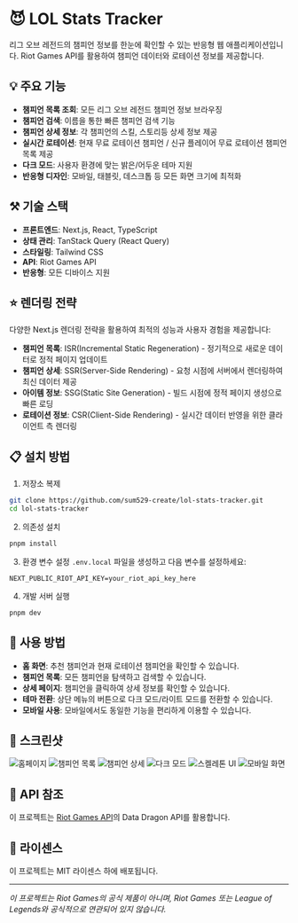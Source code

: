 # 😈 LOL Stats Tracker

리그 오브 레전드의 챔피언 정보를 한눈에 확인할 수 있는 반응형 웹 애플리케이션입니다. Riot Games API를 활용하여 챔피언 데이터와 로테이션 정보를 제공합니다.

## 💡 주요 기능

- **챔피언 목록 조회**: 모든 리그 오브 레전드 챔피언 정보 브라우징
- **챔피언 검색**: 이름을 통한 빠른 챔피언 검색 기능
- **챔피언 상세 정보**: 각 챔피언의 스킬, 스토리등 상세 정보 제공
- **실시간 로테이션**: 현재 무료 로테이션 챔피언 / 신규 플레이어 무료 로테이션 챔피언 목록 제공
- **다크 모드**: 사용자 환경에 맞는 밝은/어두운 테마 지원
- **반응형 디자인**: 모바일, 태블릿, 데스크톱 등 모든 화면 크기에 최적화

## ⚒️ 기술 스택

- **프론트엔드**: Next.js, React, TypeScript
- **상태 관리**: TanStack Query (React Query)
- **스타일링**: Tailwind CSS
- **API**: Riot Games API
- **반응형**: 모든 디바이스 지원

## ⭐️ 렌더링 전략

다양한 Next.js 렌더링 전략을 활용하여 최적의 성능과 사용자 경험을 제공합니다:

- **챔피언 목록**: ISR(Incremental Static Regeneration) - 정기적으로 새로운 데이터로 정적 페이지 업데이트
- **챔피언 상세**: SSR(Server-Side Rendering) - 요청 시점에 서버에서 렌더링하여 최신 데이터 제공
- **아이템 정보**: SSG(Static Site Generation) - 빌드 시점에 정적 페이지 생성으로 빠른 로딩
- **로테이션 정보**: CSR(Client-Side Rendering) - 실시간 데이터 반영을 위한 클라이언트 측 렌더링

## 📋 설치 방법

1. 저장소 복제

```bash
git clone https://github.com/sum529-create/lol-stats-tracker.git
cd lol-stats-tracker
```

2. 의존성 설치

```bash
pnpm install
```

3. 환경 변수 설정
   `.env.local` 파일을 생성하고 다음 변수를 설정하세요:

```
NEXT_PUBLIC_RIOT_API_KEY=your_riot_api_key_here
```

4. 개발 서버 실행

```bash
pnpm dev
```

## 📕 사용 방법

- **홈 화면**: 추천 챔피언과 현재 로테이션 챔피언을 확인할 수 있습니다.
- **챔피언 목록**: 모든 챔피언을 탐색하고 검색할 수 있습니다.
- **상세 페이지**: 챔피언을 클릭하여 상세 정보를 확인할 수 있습니다.
- **테마 전환**: 상단 메뉴의 버튼으로 다크 모드/라이트 모드를 전환할 수 있습니다.
- **모바일 사용**: 모바일에서도 동일한 기능을 편리하게 이용할 수 있습니다.

## 🌄 스크린샷

![홈페이지]("./public/images/home.png")
![챔피언 목록]("./public/images/champion_list.png")
![챔피언 상세]("./public/images/champion_about.png")
![다크 모드]("./public/images/dark_mode.png")
![스켈레톤 UI]("./public/images/skeleton_ui.png")
![모바일 화면]("./public/images/mobile.png")

## 🍒 API 참조

이 프로젝트는 [Riot Games API](https://developer.riotgames.com/)의 Data Dragon API를 활용합니다.

## 👑 라이센스

이 프로젝트는 MIT 라이센스 하에 배포됩니다.

---

_이 프로젝트는 Riot Games의 공식 제품이 아니며, Riot Games 또는 League of Legends와 공식적으로 연관되어 있지 않습니다._
